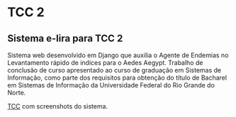 # TCC 2 

## Sistema e-lira para TCC 2


Sistema web desenvolvido em Django que auxilia o Agente de Endemias no Levantamento rápido de indices para o Aedes Aegypt. Trabalho de conclusão de curso apresentado
ao curso de graduação em Sistemas de Informação, como parte dos requisitos para obtenção do título de Bacharel em Sistemas de Informação da Universidade Federal do Rio
Grande do Norte.


[TCC](https://github.com/FlaviodosSantos/tcc-e_dengue/blob/main/TCC/Informatiza%C3%A7%C3%A3oDaColeta_Santos_2024.pdf) com screenshots do sistema.

